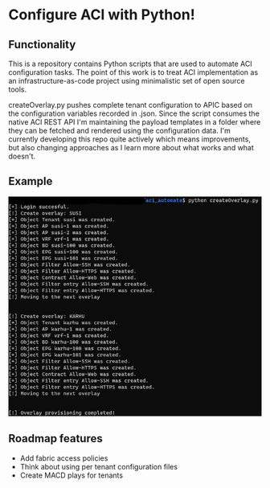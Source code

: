 # Configure ACI with Python!

## Functionality
This is a repository contains Python scripts that are used to automate ACI configuration tasks. The point of this work is to treat ACI implementation as an infrastructure-as-code project using minimalistic set of open source tools.

createOverlay.py pushes complete tenant configuration to APIC based on the configuration variables recorded in .json. Since the script consumes the native ACI REST API I'm maintaining the payload templates in a folder where they can be fetched and rendered using the configuration data. I'm currently developing this repo quite actively which means improvements, but also changing approaches as I learn more about what works and what doesn't. 

## Example

![image](example.jpg)


## Roadmap features
- Add fabric access policies
- Think about using per tenant configuration files
- Create MACD plays for tenants
